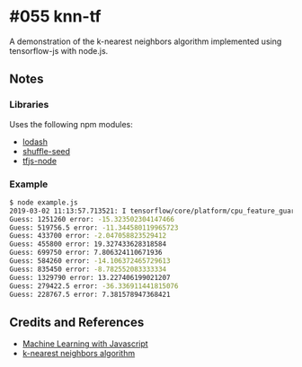 # #055 knn-tf

A demonstration of the k-nearest neighbors algorithm implemented using tensorflow-js with node.js.

## Notes

### Libraries

Uses the following npm modules:

* [lodash](https://www.npmjs.com/package/lodash)
* [shuffle-seed](https://www.npmjs.com/package/shuffle-seed)
* [tfjs-node](https://www.npmjs.com/package/@tensorflow/tfjs-node)

### Example

```bash
$ node example.js
2019-03-02 11:13:57.713521: I tensorflow/core/platform/cpu_feature_guard.cc:141] Your CPU supports instructions that this TensorFlow binary was not compiled to use: SSE4.2 AVX AVX2 FMA
Guess: 1251260 error: -15.323502304147466
Guess: 519756.5 error: -11.344580119965723
Guess: 433700 error: -2.047058823529412
Guess: 455800 error: 19.327433628318584
Guess: 699750 error: 7.806324110671936
Guess: 584260 error: -14.106372465729613
Guess: 835450 error: -8.782552083333334
Guess: 1329790 error: 13.227406199021207
Guess: 279422.5 error: -36.336911441815076
Guess: 228767.5 error: 7.381578947368421
```

## Credits and References

* [Machine Learning with Javascript](https://www.udemy.com/machine-learning-with-javascript/learn/v4/overview)
* [k-nearest neighbors algorithm](https://en.wikipedia.org/wiki/K-nearest_neighbors_algorithm)
